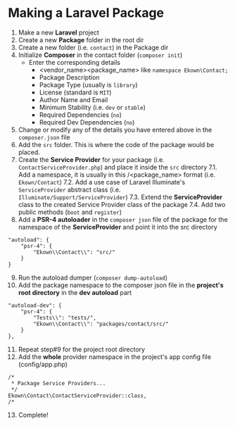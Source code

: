 # Making a Laravel Package

1. Make a new **Laravel** project
2. Create a new **Package** folder in the root dir
3. Create a new folder (i.e. `contact`) in the Package dir
4. Initialize **Composer** in the contact folder (`composer init`)
	- Enter the corresponding details
		- <vendor_name>\<package_name> like `namespace Ekown\Contact;`
		- Package Description
		- Package Type (usually is `library`)
		- License (standard is `MIT`)
		- Author Name and Email
		- Minimum Stability (i.e. `dev` or `stable`)
		- Required Dependencies (`no`)
		- Required Dev Dependencies (`no`)
5. Change or modify any of the details you have entered above in the `composer.json` file
6. Add the `src` folder. This is where the code of the package would be placed.
7. Create the **Service Provider** for your package (i.e. `ContactServiceProvider.php`) and place it inside the `src` directory
	7.1. Add a namespace, it is usually in this <username>/<package_name> format (i.e. `Ekown/Contact`)
	7.2. Add a use case of Laravel Illuminate's `ServiceProvider` abstract class (i.e. `Illuminate/Support/ServiceProvider`)
	7.3. Extend the **ServiceProvider** class to the created Service Provider class of the package
	7.4. Add two public methods (`boot` and `register`)
8. Add a **PSR-4 autoloader** in the `composer json` file of the package for the namespace of the **ServiceProvider** and point it into the src directory
```	
"autoload": {
    "psr-4": {
        "Ekown\\Contact\\": "src/"
    }
}
```
9. Run the autoload dumper (`composer dump-autoload`)
10. Add the package namespace to the composer json file in the **project's root directory** in the **dev autoload** part
```
"autoload-dev": {
    "psr-4": {
        "Tests\\": "tests/",
        "Ekown\\Contact\\": "packages/contact/src/"
    }
},
```
11. Repeat step#9 for the project root directory
12. Add the **whole** provider namespace in the project's app config file (config/app.php)
```
/*
 * Package Service Providers...
 */
Ekown\Contact\ContactServiceProvider::class,
/*
```
13. Complete!
		

